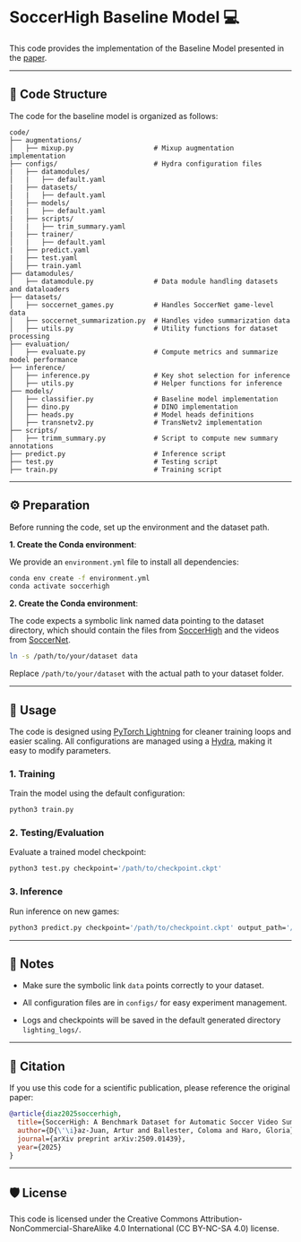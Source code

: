 # SoccerHigh Baseline Model 💻

This code provides the implementation of the Baseline Model presented in the [paper](https://arxiv.org/pdf/2509.01439).

---

## 📂 Code Structure

The code for the baseline model is organized as follows:

```text
code/
├── augmentations/           
│   ├── mixup.py                    # Mixup augmentation implementation
├── configs/                        # Hydra configuration files
|   ├── datamodules/
│   |   ├── default.yaml
|   ├── datasets/
│   |   ├── default.yaml
|   ├── models/
│   |   ├── default.yaml
|   ├── scripts/
│   |   ├── trim_summary.yaml
|   ├── trainer/
│   |   ├── default.yaml
|   ├── predict.yaml
|   ├── test.yaml
│   ├── train.yaml
├── datamodules/             
│   ├── datamodule.py               # Data module handling datasets and dataloaders
├── datasets/                
│   ├── soccernet_games.py          # Handles SoccerNet game-level data
│   ├── soccernet_summarization.py  # Handles video summarization data
│   ├── utils.py                    # Utility functions for dataset processing
├── evaluation/              
│   ├── evaluate.py                 # Compute metrics and summarize model performance
├── inference/               
│   ├── inference.py                # Key shot selection for inference
│   ├── utils.py                    # Helper functions for inference
├── models/                  
│   ├── classifier.py               # Baseline model implementation
│   ├── dino.py                     # DINO implementation
│   ├── heads.py                    # Model heads definitions
│   ├── transnetv2.py               # TransNetv2 implementation
├── scripts/                 
│   ├── trimm_summary.py            # Script to compute new summary annotations
├── predict.py                      # Inference script
├── test.py                         # Testing script
├── train.py                        # Training script
```

---

## ⚙️ Preparation

Before running the code, set up the environment and the dataset path.

**1. Create the Conda environment**:

We provide an `environment.yml` file to install all dependencies:

```bash
conda env create -f environment.yml
conda activate soccerhigh
```

**2. Create the Conda environment**:

The code expects a symbolic link named data pointing to the dataset directory, which should contain the files from [SoccerHigh](https://github.com/IPCV/SoccerHigh/tree/main/dataset) and the videos from [SoccerNet](https://www.soccer-net.org/data).

```bash
ln -s /path/to/your/dataset data
```

Replace `/path/to/your/dataset` with the actual path to your dataset folder.

---


## 🚀 Usage

The code is designed using [PyTorch Lightning](https://lightning.ai/) for cleaner training loops and easier scaling.
All configurations are managed using a [Hydra](https://hydra.cc/), making it easy to modify parameters.

### 1. Training

Train the model using the default configuration:

```bash
python3 train.py
```

### 2. Testing/Evaluation

Evaluate a trained model checkpoint:

```bash
python3 test.py checkpoint='/path/to/checkpoint.ckpt'
```

### 3. Inference

Run inference on new games:

```bash
python3 predict.py checkpoint='/path/to/checkpoint.ckpt' output_path='/path/to/output/file.json' datamodule.predict.dataset.game_list='/path/to/new/games.txt'
```

---

## 🔗 Notes

- Make sure the symbolic link `data` points correctly to your dataset.

- All configuration files are in `configs/` for easy experiment management.

- Logs and checkpoints will be saved in the default generated directory `lighting_logs/`.

---

## 📖 Citation

If you use this code for a scientific publication, please reference the original paper:

```bibtex
@article{diaz2025soccerhigh,
  title={SoccerHigh: A Benchmark Dataset for Automatic Soccer Video Summarization},
  author={D{\'\i}az-Juan, Artur and Ballester, Coloma and Haro, Gloria},
  journal={arXiv preprint arXiv:2509.01439},
  year={2025}
}
```
---

## 🛡️ License

This code is licensed under the Creative Commons Attribution-NonCommercial-ShareAlike 4.0 International (CC BY-NC-SA 4.0) license.